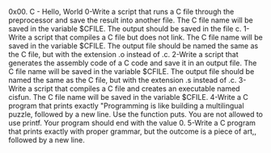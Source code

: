 0x00. C - Hello, World
0-Write a script that runs a C file through the preprocessor and save the result into another file. The C file name will be saved in the variable $CFILE. The output should be saved in the file c.
1-Write a script that compiles a C file but does not link. The C file name will be saved in the variable $CFILE. The output file should be named the same as the C file, but with the extension .o instead of .c.
2-Write a script that generates the assembly code of a C code and save it in an output file. The C file name will be saved in the variable $CFILE. The output file should be named the same as the C file, but with the extension .s instead of .c.
3-Write a script that compiles a C file and creates an executable named cisfun. The C file name will be saved in the variable $CFILE.
4-Write a C program that prints exactly "Programming is like building a multilingual puzzle, followed by a new line. Use the function puts. You are not allowed to use printf. Your program should end with the value 0.
5-Write a C program that prints exactly with proper grammar, but the outcome is a piece of art,, followed by a new line.
